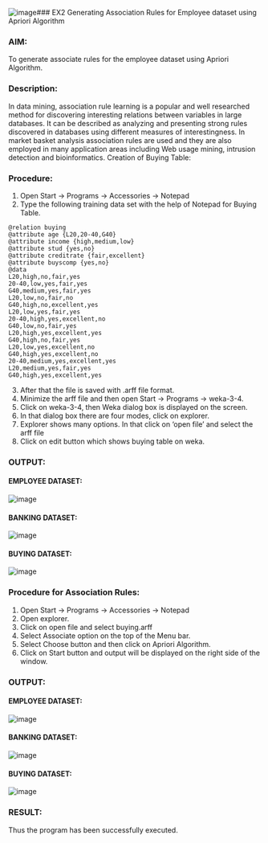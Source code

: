![image](https://github.com/dharanielango/WDM_EXP2/assets/94530523/5cb177fa-f465-4666-95ea-c8e271770ab5)### EX2 Generating Association Rules for Employee dataset using Apriori Algorithm
### AIM: 
To generate associate rules for the employee dataset using Apriori Algorithm.
### Description:
In data mining, association rule learning is a popular and well researched method for discovering interesting
relations between variables in large databases. It can be described as analyzing and presenting strong rules discovered
in databases using different measures of interestingness. In market basket analysis association rules are used and they
are also employed in many application areas including Web usage mining, intrusion detection and bioinformatics.
Creation of Buying Table:
### Procedure:
1) Open Start -> Programs -> Accessories -> Notepad
2) Type the following training data set with the help of Notepad for Buying Table.

```
@relation buying
@attribute age {L20,20-40,G40}
@attribute income {high,medium,low}
@attribute stud {yes,no}
@attribute creditrate {fair,excellent}
@attribute buyscomp {yes,no}
@data
L20,high,no,fair,yes
20-40,low,yes,fair,yes
G40,medium,yes,fair,yes
L20,low,no,fair,no
G40,high,no,excellent,yes
L20,low,yes,fair,yes
20-40,high,yes,excellent,no
G40,low,no,fair,yes
L20,high,yes,excellent,yes
G40,high,no,fair,yes
L20,low,yes,excellent,no
G40,high,yes,excellent,no
20-40,medium,yes,excellent,yes
L20,medium,yes,fair,yes
G40,high,yes,excellent,yes
```
3) After that the file is saved with .arff file format.
4) Minimize the arff file and then open Start -> Programs -> weka-3-4.
5) Click on weka-3-4, then Weka dialog box is displayed on the screen.
6) In that dialog box there are four modes, click on explorer.
7) Explorer shows many options. In that click on ‘open file’ and select the arff file
8) Click on edit button which shows buying table on weka.
### OUTPUT:
#### EMPLOYEE DATASET:
![image](https://github.com/dharanielango/WDM_EXP2/assets/94530523/eaae22bc-92f3-4f05-a6e8-d02ec17a2f25)
#### BANKING DATASET:
![image](https://github.com/dharanielango/WDM_EXP2/assets/94530523/4c10d94c-ce4d-4a15-8ece-c68be5f7a0ab)
#### BUYING DATASET:
![image](https://github.com/dharanielango/WDM_EXP2/assets/94530523/1cc33ee4-7336-4dbc-8c4d-d482e042829c)

### Procedure for Association Rules:
1) Open Start -> Programs -> Accessories -> Notepad
2) Open explorer.
3) Click on open file and select buying.arff
4) Select Associate option on the top of the Menu bar.
5) Select Choose button and then click on Apriori Algorithm.
6) Click on Start button and output will be displayed on the right side of the window.

### OUTPUT:
#### EMPLOYEE DATASET:
![image](https://github.com/dharanielango/WDM_EXP2/assets/94530523/fd18a4e7-4c0e-4b53-b3f2-0dd96fdbf008)
#### BANKING DATASET:
![image](https://github.com/dharanielango/WDM_EXP2/assets/94530523/19f8aad3-1037-445e-b0da-e4fda499a168)
#### BUYING DATASET:
![image](https://github.com/dharanielango/WDM_EXP2/assets/94530523/890f1aae-90d4-46b8-b9e5-b1fab44cf21f)

### RESULT: 
Thus the program has been successfully executed.
